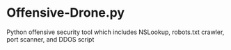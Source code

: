 # Offensive-Drone.py
Python offensive security tool which includes NSLookup, robots.txt crawler, port scanner, and DDOS script
